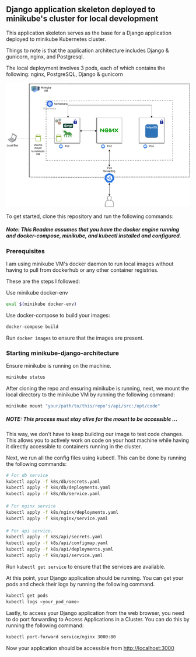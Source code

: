 ## Django application skeleton deployed to minikube's cluster for local development

This application skeleton serves as the base for a Django application deployed to minikube Kubernetes cluster.

Things to note is that the application architecture includes Django & gunicorn, nginx, and Postgresql.

The local deployment involves 3 pods, each of which contains the following:
nginx,
PostgreSQL,
Django & gunicorn

![screenshot](minikube-django-architecture.png)

To get started, clone this repository and run the following commands:

##### Note: This Readme assumes that you have the docker engine running and docker-compose, minikube, and kubectl installed and configured.

### Prerequisites

I am using minikube VM's docker daemon to run local images without having to pull from dockerhub or any other container registries.

These are the steps I followed:

Use minikube docker-env
```sh
eval $(minikube docker-env)
```

Use docker-compose to build your images:
```sh
docker-compose build
```
Run `docker images` to ensure that the images are present.

### Starting minikube-django-architecture 
Ensure minikube is running on the machine.
```sh
minikube status
```
After cloning the repo and ensuring minikube is running, next, we mount the local directory to the minikube VM by running the following command:
```sh
minikube mount "your/path/to/this/repo's/api/src:/opt/code"
```
##### NOTE: This process must stay alive for the mount to be accessible ...

This way, we don't have to keep building our image to test code changes. This allows you to actively work on code on your host machine while having it directly accessible to containers running in the cluster.

Next, we run all the config files using kubectl. This can be done by running the following commands:
```sh
# For db service
kubectl apply -f k8s/db/secrets.yaml
kubectl apply -f k8s/db/deployments.yaml
kubectl apply -f k8s/db/service.yaml

# For nginx service
kubectl apply -f k8s/nginx/deployments.yaml
kubectl apply -f k8s/nginx/service.yaml

# For api service.
kubectl apply -f k8s/api/secrets.yaml
kubectl apply -f k8s/api/configmap.yaml
kubectl apply -f k8s/api/deployments.yaml
kubectl apply -f k8s/api/service.yaml
```
Run `kubectl get service` to ensure that the services are available.

At this point, your Django application should be running. You can get your pods and check their logs by running the following command.
```sh
kubectl get pods
kubectl logs <your_pod_name>
```
Lastly, to access your Django application from the web browser, you need to do port forwarding to Access Applications in a Cluster.
You can do this by running the following command:
```sh
kubectl port-forward service/nginx 3000:80
```
Now your application should be accessible from [http://localhost:3000](http://localhost:3000)

